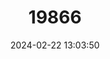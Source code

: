 ---
title: "19866"
category: "Salpingotulus michaelis"
draft: false
date: 2024-02-22 13:03:50
languages:
  English: ["Baluchistan Pygmy Jerboa", "Dwarf Three-toed Jerboa"]
---